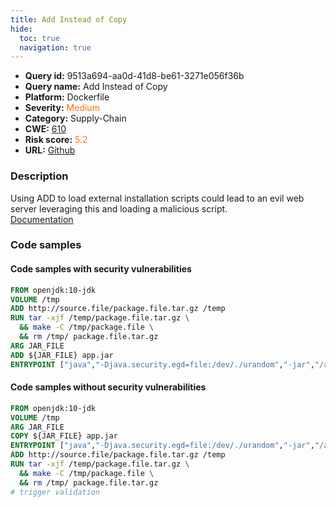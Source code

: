 ```yaml
---
title: Add Instead of Copy
hide:
  toc: true
  navigation: true
---
```


<style>
  .highlight .hll {
    background-color: #ff171742;
  }
  .md-content {
    max-width: 1100px;
    margin: 0 auto;
  }
</style>

-   **Query id:** 9513a694-aa0d-41d8-be61-3271e056f36b
-   **Query name:** Add Instead of Copy
-   **Platform:** Dockerfile
-   **Severity:** <span style="color:#ff7213">Medium</span>
-   **Category:** Supply-Chain
-   **CWE:** <a href="https://cwe.mitre.org/data/definitions/610.html" onclick="newWindowOpenerSafe(event, 'https://cwe.mitre.org/data/definitions/610.html')">610</a>
-   **Risk score:** <span style="color:#ff7213">5.2</span>
-   **URL:** [Github](https://github.com/Checkmarx/kics/tree/master/assets/queries/dockerfile/add_instead_of_copy)

### Description
Using ADD to load external installation scripts could lead to an evil web server leveraging this and loading a malicious script.<br>
[Documentation](https://docs.docker.com/engine/reference/builder/#add)

### Code samples
#### Code samples with security vulnerabilities
```dockerfile title="Positive test num. 1 - dockerfile file" hl_lines="8"
FROM openjdk:10-jdk
VOLUME /tmp
ADD http://source.file/package.file.tar.gz /temp
RUN tar -xjf /temp/package.file.tar.gz \
  && make -C /tmp/package.file \
  && rm /tmp/ package.file.tar.gz
ARG JAR_FILE
ADD ${JAR_FILE} app.jar
ENTRYPOINT ["java","-Djava.security.egd=file:/dev/./urandom","-jar","/app.jar"]

```


#### Code samples without security vulnerabilities
```dockerfile title="Negative test num. 1 - dockerfile file"
FROM openjdk:10-jdk
VOLUME /tmp
ARG JAR_FILE
COPY ${JAR_FILE} app.jar
ENTRYPOINT ["java","-Djava.security.egd=file:/dev/./urandom","-jar","/app.jar"]
ADD http://source.file/package.file.tar.gz /temp
RUN tar -xjf /temp/package.file.tar.gz \
  && make -C /tmp/package.file \
  && rm /tmp/ package.file.tar.gz
# trigger validation

```


